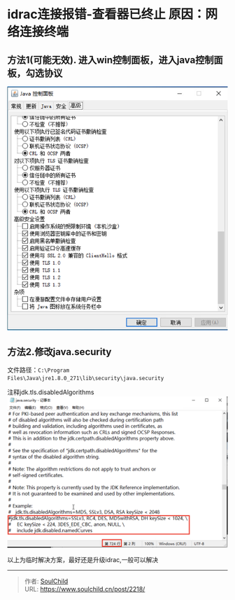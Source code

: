 # idrac连接报错-查看器已终止 原因：网络连接终端

<!--more-->
## 方法1(可能无效). 进入win控制面板，进入java控制面板，勾选协议
![46997-80cf5ll9qyh.png](images/3547027775.png "3547027775")

## 方法2.修改java.security
文件路径：`C:\Program Files\Java\jre1.8.0_271\lib\security\java.security`

注释jdk.tls.disabledAlgorithms
![08705-cyfop0plttr.png](images/1010816809.png "1010816809")

以上为临时解决方案，最好还是升级idrac,一般可以解决


---

> 作者: [SoulChild](https://www.soulchild.cn)  
> URL: https://www.soulchild.cn/post/2218/  

